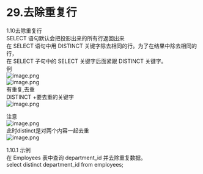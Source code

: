 # 29.去除重复行

1.10去除重复行<br />SELECT 语句默认会把投影出来的所有行返回出来<br />在 SELECT 语句中用 DISTINCT 关键字除去相同的行。为了在结果中除去相同的行，<br />在 SELECT 子句中的 SELECT 关键字后面紧跟 DISTINCT 关键字。<br />例<br />![image.png](https://cdn.nlark.com/yuque/0/2019/png/349894/1560997690462-3216878b-6b60-4a92-90ad-8d39cc3b8e24.png#align=left&display=inline&height=18&name=image.png&originHeight=36&originWidth=340&size=15377&status=done&width=170)<br />![image.png](https://cdn.nlark.com/yuque/0/2019/png/349894/1560997696067-ef5f1823-2870-4161-bc43-b600153e6e10.png#align=left&display=inline&height=285&name=image.png&originHeight=570&originWidth=185&size=43400&status=done&width=92.5)<br />有重复,去重<br />DISTINCT +要去重的关键字<br />![image.png](https://cdn.nlark.com/yuque/0/2019/png/349894/1560997728073-72a80bd1-56f7-44bc-8e14-711ac3a13872.png#align=left&display=inline&height=157&name=image.png&originHeight=313&originWidth=498&size=41734&status=done&width=249)

注意<br />![image.png](https://cdn.nlark.com/yuque/0/2019/png/349894/1560997759672-029ec69d-7ced-401c-9f77-4454d0308bf2.png#align=left&display=inline&height=19&name=image.png&originHeight=38&originWidth=530&size=19410&status=done&width=265)<br />此时distinct是对两个内容一起去重<br />![image.png](https://cdn.nlark.com/yuque/0/2019/png/349894/1560997776363-a83a95e0-c630-417f-bf11-a63a44e308c2.png#align=left&display=inline&height=294&name=image.png&originHeight=587&originWidth=391&size=104955&status=done&width=195.5)

1.10.1 示例<br />在 Employees 表中查询 department_id 并去除重复数据。<br />select distinct department_id from employees;
